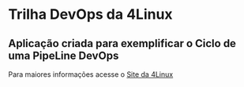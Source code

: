 # Trilha DevOps da 4Linux

<!-- Altere a Flag abaixo com sua URL do seu usuário do Github -->
<!--
![Pipeline Status](https://github.com/<lipscheech>/DevOpsLab-HelloWorld/actions/workflows/pipeline.yml/badge.svg) 
-->

## Aplicação criada para exemplificar o Ciclo de uma PipeLine DevOps


Para maiores informações acesse o [Site da 4Linux](https://www.4linux.com.br/cursos/devops)
